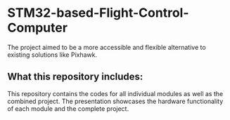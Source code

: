 # STM32-based-Flight-Control-Computer
The project aimed to be a more accessible and flexible alternative to existing solutions like Pixhawk.

## What this repository includes:
This repository contains the codes for all individual modules as well as the combined project.
The presentation showcases the hardware functionality of each module and the complete project.

